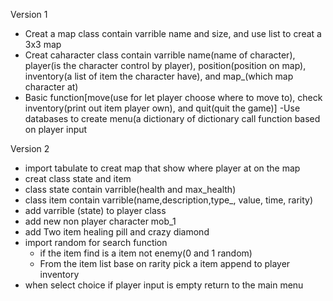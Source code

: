 Version 1
  - Creat a map class contain varrible name and size, and use list to creat a 3x3 map
  - Creat caharacter class contain varrible name(name of character), player(is the character control by player), position(position on map), inventory(a list of item the character have), and map_(which map character at)
  - Basic function[move(use for let player choose where to move to), check inventory(print out item player own), and quit(quit the game)] 
  -Use databases to create menu(a dictionary of dictionary call function based on player input

Version 2
  - import tabulate to creat map that show where player at on the map
  - creat class state and item
  - class state contain varrible(health and max_health)
  - class item contain varrible(name,description,type_, value, time, rarity)
  - add varrible (state) to player class
  - add new non player character mob_1
  - add Two item healing pill and crazy diamond
  - import random for search function
    - if the item find is a item not enemy(0 and 1 random)
    - From the item list base on rarity pick a item append to player inventory
  - when select choice if player input is empty return to the main menu
